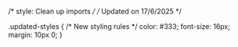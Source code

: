 /* style: Clean up imports */
/* Updated on 17/6/2025 */

.updated-styles {
  /* New styling rules */
  color: #333;
  font-size: 16px;
  margin: 10px 0;
}